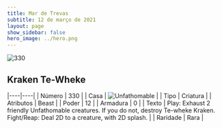 ```yaml
---
title: Mar de Trevas
subtitle: 12 de março de 2021
layout: page
show_sidebar: false
hero_image: ../hero.png
---
```


![330](https://cdn.keyforgegame.com/media/card_front/pt/496_330_X4M696XQCJ27_pt.png)

## Kraken Te-Wheke

|----|----|
| Número | 330 |
| Casa | ![Unfathomable](https://archonarcana.com/images/thumb/1/10/Unfathomable.png/22px-Unfathomable.png "Abissais") |
| Tipo | Criatura |
| Atributos | Beast |
| Poder | 12 |
| Armadura | 0 |
| Texto | Play: Exhaust 2 friendly Unfathomable creatures. If you do not, destroy Te-wheke Kraken.  Fight/Reap: Deal 2D to a creature, with 2D splash. |
| Raridade | Rara |
